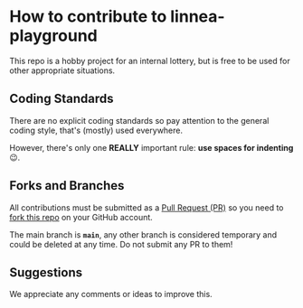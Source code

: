 # How to contribute to linnea-playground

This repo is a hobby project for an internal lottery, but is free to be used for other appropriate situations.

## Coding Standards

There are no explicit coding standards so pay attention to the general coding style, that's (mostly) used everywhere.

However, there's only one **REALLY** important rule: **use spaces for indenting** 😉.

## Forks and Branches

All contributions must be submitted as a [Pull Request (PR)](https://help.github.com/articles/about-pull-requests/) so you need to [fork this repo](https://help.github.com/articles/fork-a-repo/) on your GitHub account.

The main branch is **`main`**, any other branch is considered temporary and could be deleted at any time. Do not submit any PR to them!

## Suggestions

We appreciate any comments or ideas to improve this.
